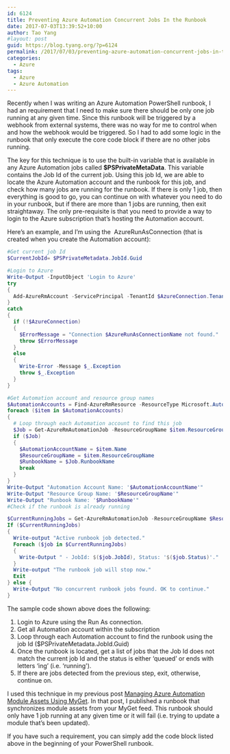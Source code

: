 ```yaml
---
id: 6124
title: Preventing Azure Automation Concurrent Jobs In the Runbook
date: 2017-07-03T13:39:52+10:00
author: Tao Yang
#layout: post
guid: https://blog.tyang.org/?p=6124
permalink: /2017/07/03/preventing-azure-automation-concurrent-jobs-in-the-runbook/
categories:
  - Azure
tags:
  - Azure
  - Azure Automation
---
```

Recently when I was writing an Azure Automation PowerShell runbook, I had an requirement that I need to make sure there should be only one job running at any given time. Since this runbook will be triggered by a webhook from external systems, there was no way for me to control when and how the webhook would be triggered. So I had to add some logic in the runbook that only execute the core code block if there are no other jobs running.

The key for this technique is to use the built-in variable that is available in any Azure Automation jobs called **$PSPrivateMetaData**. This variable contains the Job Id of the current job. Using this job Id, we are able to locate the Azure Automation account and the runbook for this job, and check how many jobs are running for the runbook. If there is only 1 job, then everything is good to go, you can continue on with whatever you need to do in your runbook, but if there are more than 1 jobs are running, then exit straightaway. The only pre-requisite is that you need to provide a way to login to the Azure subscription that’s hosting the Automation account.

Here’s an example, and I’m using the  AzureRunAsConnection (that is created when you create the Automation account):

```powershell
#Get current job Id
$CurrentJobId= $PSPrivateMetadata.JobId.Guid

#Login to Azure
Write-Output -InputObject 'Login to Azure'
try
{
  Add-AzureRmAccount -ServicePrincipal -TenantId $AzureConnection.TenantId -ApplicationId $AzureConnection.ApplicationId -CertificateThumbprint $AzureConnection.CertificateThumbprint
}
catch 
{
  if (!$AzureConnection)
  {
    $ErrorMessage = "Connection $AzureRunAsConnectionName not found."
    throw $ErrorMessage
  }
  else
  {
    Write-Error -Message $_.Exception
    throw $_.Exception
  }
}

#Get Automation account and resource group names
$AutomationAccounts = Find-AzureRmResource -ResourceType Microsoft.Automation/AutomationAccounts
foreach ($item in $AutomationAccounts) 
{
  # Loop through each Automation account to find this job
  $Job = Get-AzureRmAutomationJob -ResourceGroupName $item.ResourceGroupName -AutomationAccountName $item.Name -Id $CurrentJobId -ErrorAction SilentlyContinue
  if ($Job) 
  {
    $AutomationAccountName = $item.Name
    $ResourceGroupName = $item.ResourceGroupName
    $RunbookName = $Job.RunbookName
    break
  }
}
Write-Output "Automation Account Name: '$AutomationAccountName'"
Write-Output "Resource Group Name: '$ResourceGroupName'"
Write-Output "Runbook Name: '$RunbookName'"
#Check if the runbook is already running

$CurrentRunningJobs = Get-AzureRmAutomationJob -ResourceGroupName $ResourceGroupName -AutomationAccountName $AutomationAccountName -RunbookName $RunbookName | Where-object {($_.Status -imatch '\w+ing$' -or $_.Status -imatch 'queued') -and $_.JobId.tostring() -ine $CurrentJobId}
If ($CurrentRunningJobs)
{
  Write-output "Active runbook job detected."
  Foreach ($job in $CurrentRunningJobs)
  {
    Write-Output " - JobId: $($job.JobId), Status: '$($job.Status)'."
  }
  Write-output "The runbook job will stop now."
  Exit
} else {
  Write-Output "No concurrent runbook jobs found. OK to continue."
}
```
The sample code shown above does the following:

1. Login to Azure using the Run As connection.
2. Get all Automation account within the subscription
3. Loop through each Automation account to find the runbook using the job Id ($PSPrivateMetadata.JobId.Guid)
4. Once the runbook is located, get a list of jobs that the Job Id does not match the current job Id and the status is either ‘queued’ or ends with letters ‘ing’ (i.e. ‘running').
5. If there are jobs detected from the previous step, exit, otherwise, continue on.

I used this technique in my previous post <a href="https://blog.tyang.org/2017/02/17/managing-azure-automation-module-assets-using-myget/">Managing Azure Automation Module Assets Using MyGet</a>. In that post, I published a runbook that synchronizes module assets from your MyGet feed. This runbook should only have 1 job running at any given time or it will fail (i.e. trying to update a module that’s been updated).

If you have such a requirement, you can simply add the code block listed above in the beginning of your PowerShell runbook.